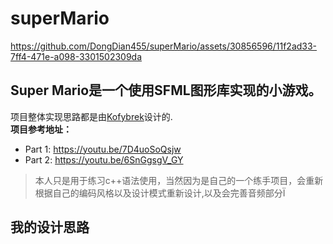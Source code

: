 # superMario
https://github.com/DongDian455/superMario/assets/30856596/11f2ad33-7ff4-471e-a098-3301502309da

Super Mario是一个使用SFML图形库实现的小游戏。
---


项目整体实现思路都是由[Kofybrek](https://www.youtube.com/@Kofybrek)设计的.  
**项目参考地址：**
- Part 1: https://youtu.be/7D4uoSoQsjw
- Part 2: https://youtu.be/6SnGgsgV_GY

> 本人只是用于练习c++语法使用，当然因为是自己的一个练手项目，会重新根据自己的编码风格以及设计模式重新设计,以及会完善音频部分Ï

## 我的设计思路
